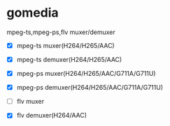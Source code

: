 # gomedia
 mpeg-ts,mpeg-ps,flv muxer/demuxer

- [x] mpeg-ts muxer(H264/H265/AAC)
- [x] mpeg-ts demuxer(H264/H265/AAC)
- [x] mpeg-ps muxer(H264/H265/AAC/G711A/G711U)
- [x] mpeg-ps demuxer(H264/H265/AAC/G711A/G711U)
- [ ] flv muxer
- [x] flv demuxer(H264/AAC)




  
